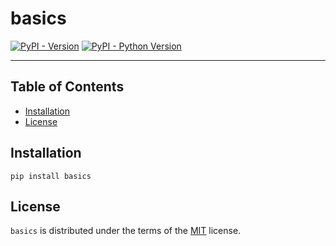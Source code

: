 # basics

[![PyPI - Version](https://img.shields.io/pypi/v/basics.svg)](https://pypi.org/project/basics)
[![PyPI - Python Version](https://img.shields.io/pypi/pyversions/basics.svg)](https://pypi.org/project/basics)

-----

## Table of Contents

- [Installation](#installation)
- [License](#license)

## Installation

```console
pip install basics
```

## License

`basics` is distributed under the terms of the [MIT](https://spdx.org/licenses/MIT.html) license.
